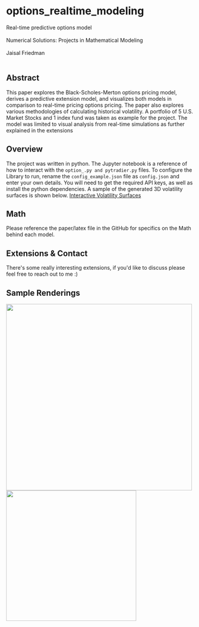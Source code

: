 # options_realtime_modeling
Real-time predictive options model <br/><br/>
Numerical Solutions: Projects in Mathematical Modeling <br/><br/>
Jaisal Friedman <br/><br/>
## Abstract
This paper explores the Black-Scholes-Merton options pricing model, derives a predictive extension model, and visualizes both models in comparison to real-time pricing options pricing. The paper also explores various methodologies of calculating historical volatility. A portfolio of 5 U.S. Market Stocks and 1 index fund was taken as example for the project. The model was limited to visual analysis from real-time simulations as further explained in the extensions
## Overview 
The project was written in python. The Jupyter notebook is a reference of how to interact with the `option_.py and pytradier.py` files. 
To configure the Library to run, rename the `config_example.json` file as `config.json` and enter your own details. You will need to get the required API keys, as well as install the python dependencies. 
A sample of the generated 3D volatility surfaces is shown below.
[Interactive Volatility Surfaces](https://plot.ly/~jaisal1024/#/) 
## Math 
Please reference the paper/latex file in the GitHub for specifics on the Math behind each model. 
## Extensions & Contact 
There's some really interesting extensions, if you'd like to discuss please feel free to reach out to me :) 
## Sample Renderings 
<p float="left">
  <img src="../master/images/VolSurface/GOOGLPut.png" width="500" />
  <img src="../master/images/HV/HV-HL.png" width="350" /> 
</p>
